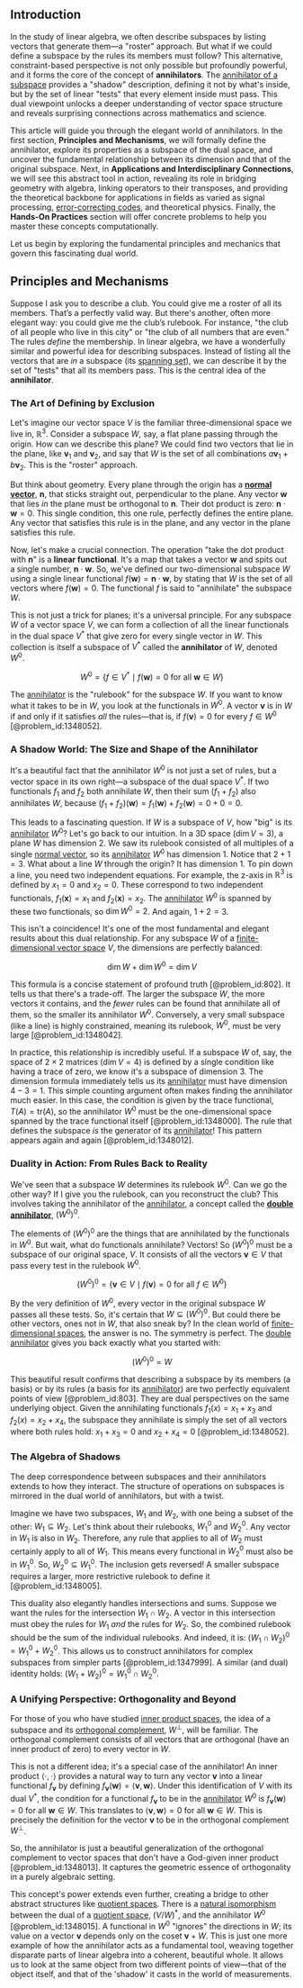 ## Introduction
In the study of linear algebra, we often describe subspaces by listing vectors that generate them—a "roster" approach. But what if we could define a subspace by the rules its members must follow? This alternative, constraint-based perspective is not only possible but profoundly powerful, and it forms the core of the concept of **annihilators**. The [annihilator of a subspace](@article_id:155309) provides a "shadow" description, defining it not by what's inside, but by the set of linear "tests" that every element inside must pass. This dual viewpoint unlocks a deeper understanding of vector space structure and reveals surprising connections across mathematics and science.

This article will guide you through the elegant world of annihilators. In the first section, **Principles and Mechanisms**, we will formally define the annihilator, explore its properties as a subspace of the dual space, and uncover the fundamental relationship between its dimension and that of the original subspace. Next, in **Applications and Interdisciplinary Connections**, we will see this abstract tool in action, revealing its role in bridging geometry with algebra, linking operators to their transposes, and providing the theoretical backbone for applications in fields as varied as signal processing, [error-correcting codes](@article_id:153300), and theoretical physics. Finally, the **Hands-On Practices** section will offer concrete problems to help you master these concepts computationally.

Let us begin by exploring the fundamental principles and mechanics that govern this fascinating dual world.

## Principles and Mechanisms

Suppose I ask you to describe a club. You could give me a roster of all its members. That’s a perfectly valid way. But there's another, often more elegant way: you could give me the club’s rulebook. For instance, "the club of all people who live in this city" or "the club of all numbers that are even." The rules *define* the membership. In linear algebra, we have a wonderfully similar and powerful idea for describing subspaces. Instead of listing all the vectors that are *in* a subspace (its [spanning set](@article_id:155809)), we can describe it by the set of "tests" that all its members pass. This is the central idea of the **annihilator**.

### The Art of Defining by Exclusion

Let's imagine our vector space $V$ is the familiar three-dimensional space we live in, $\mathbb{R}^3$. Consider a subspace $W$, say, a flat plane passing through the origin. How can we describe this plane? We could find two vectors that lie in the plane, like $\mathbf{v}_1$ and $\mathbf{v}_2$, and say that $W$ is the set of all combinations $a\mathbf{v}_1 + b\mathbf{v}_2$. This is the "roster" approach.

But think about geometry. Every plane through the origin has a **[normal vector](@article_id:263691)**, $\mathbf{n}$, that sticks straight out, perpendicular to the plane. Any vector $\mathbf{w}$ that lies *in* the plane must be orthogonal to $\mathbf{n}$. Their dot product is zero: $\mathbf{n} \cdot \mathbf{w} = 0$. This single condition, this one rule, perfectly defines the entire plane. Any vector that satisfies this rule is in the plane, and any vector in the plane satisfies this rule.

Now, let's make a crucial connection. The operation "take the dot product with $\mathbf{n}$" is a **linear functional**. It's a map that takes a vector $\mathbf{w}$ and spits out a single number, $\mathbf{n} \cdot \mathbf{w}$. So, we've defined our two-dimensional subspace $W$ using a single linear functional $f(\mathbf{w}) = \mathbf{n} \cdot \mathbf{w}$, by stating that $W$ is the set of all vectors where $f(\mathbf{w})=0$. The functional $f$ is said to "annihilate" the subspace $W$.

This is not just a trick for planes; it's a universal principle. For any subspace $W$ of a vector space $V$, we can form a collection of all the linear functionals in the dual space $V^*$ that give zero for every single vector in $W$. This collection is itself a subspace of $V^*$ called the **annihilator** of $W$, denoted $W^0$.

$$ W^0 = \{f \in V^* \mid f(\mathbf{w}) = 0 \text{ for all } \mathbf{w} \in W\} $$

The [annihilator](@article_id:154952) is the "rulebook" for the subspace $W$. If you want to know what it takes to be in $W$, you look at the functionals in $W^0$. A vector $\mathbf{v}$ is in $W$ if and only if it satisfies *all* the rules—that is, if $f(\mathbf{v})=0$ for every $f \in W^0$ [@problem_id:1348052].

### A Shadow World: The Size and Shape of the Annihilator

It's a beautiful fact that the annihilator $W^0$ is not just a set of rules, but a vector space in its own right—a subspace of the dual space $V^*$. If two functionals $f_1$ and $f_2$ both annihilate $W$, then their sum $(f_1+f_2)$ also annihilates $W$, because $(f_1+f_2)(\mathbf{w}) = f_1(\mathbf{w}) + f_2(\mathbf{w}) = 0+0=0$.

This leads to a fascinating question. If $W$ is a subspace of $V$, how "big" is its [annihilator](@article_id:154952) $W^0$? Let's go back to our intuition. In a 3D space ($\dim V = 3$), a plane $W$ has dimension 2. We saw its rulebook consisted of all multiples of a single [normal vector](@article_id:263691), so its [annihilator](@article_id:154952) $W^0$ has dimension 1. Notice that $2+1=3$. What about a line $W$ through the origin? It has dimension 1. To pin down a line, you need two independent equations. For example, the z-axis in $\mathbb{R}^3$ is defined by $x_1=0$ and $x_2=0$. These correspond to two independent functionals, $f_1(\mathbf{x}) = x_1$ and $f_2(\mathbf{x}) = x_2$. The [annihilator](@article_id:154952) $W^0$ is spanned by these two functionals, so $\dim W^0=2$. And again, $1+2=3$.

This isn't a coincidence! It's one of the most fundamental and elegant results about this dual relationship. For any subspace $W$ of a [finite-dimensional vector space](@article_id:186636) $V$, the dimensions are perfectly balanced:

$$ \dim W + \dim W^0 = \dim V $$

This formula is a concise statement of profound truth [@problem_id:802]. It tells us that there's a trade-off. The larger the subspace $W$, the more vectors it contains, and the *fewer* rules can be found that annihilate all of them, so the smaller its annihilator $W^0$. Conversely, a very small subspace (like a line) is highly constrained, meaning its rulebook, $W^0$, must be very large [@problem_id:1348042].

In practice, this relationship is incredibly useful. If a subspace $W$ of, say, the space of $2 \times 2$ matrices ($\dim V = 4$) is defined by a single condition like having a trace of zero, we know it's a subspace of dimension 3. The dimension formula immediately tells us its [annihilator](@article_id:154952) must have dimension $4-3=1$. This simple counting argument often makes finding the annihilator much easier. In this case, the condition is given by the trace functional, $T(A) = \text{tr}(A)$, so the annihilator $W^0$ must be the one-dimensional space spanned by the trace functional itself [@problem_id:1348000]. The rule that defines the subspace *is* the generator of its [annihilator](@article_id:154952)! This pattern appears again and again [@problem_id:1348012].

### Duality in Action: From Rules Back to Reality

We've seen that a subspace $W$ determines its rulebook $W^0$. Can we go the other way? If I give you the rulebook, can you reconstruct the club? This involves taking the annihilator of the [annihilator](@article_id:154952), a concept called the **[double annihilator](@article_id:154334)**, $(W^0)^0$.

The elements of $(W^0)^0$ are the things that are annihilated by the functionals in $W^0$. But wait, what do functionals annihilate? Vectors! So $(W^0)^0$ must be a subspace of our original space, $V$. It consists of all the vectors $\mathbf{v} \in V$ that pass every test in the rulebook $W^0$.

$$ (W^0)^0 = \{\mathbf{v} \in V \mid f(\mathbf{v}) = 0 \text{ for all } f \in W^0 \} $$

By the very definition of $W^0$, every vector in the original subspace $W$ passes all these tests. So, it's certain that $W \subseteq (W^0)^0$. But could there be other vectors, ones not in $W$, that also sneak by? In the clean world of [finite-dimensional spaces](@article_id:151077), the answer is no. The symmetry is perfect. The [double annihilator](@article_id:154334) gives you back exactly what you started with:

$$ (W^0)^0 = W $$

This beautiful result confirms that describing a subspace by its members (a basis) or by its rules (a basis for its [annihilator](@article_id:154952)) are two perfectly equivalent points of view [@problem_id:803]. They are dual perspectives on the same underlying object. Given the annihilating functionals $f_1(x) = x_1+x_3$ and $f_2(x) = x_2+x_4$, the subspace they annihilate is simply the set of all vectors where both rules hold: $x_1+x_3=0$ and $x_2+x_4=0$ [@problem_id:1348052].

### The Algebra of Shadows

The deep correspondence between subspaces and their annihilators extends to how they interact. The structure of operations on subspaces is mirrored in the dual world of annihilators, but with a twist.

Imagine we have two subspaces, $W_1$ and $W_2$, with one being a subset of the other: $W_1 \subseteq W_2$. Let's think about their rulebooks, $W_1^0$ and $W_2^0$. Any vector in $W_1$ is also in $W_2$. Therefore, any rule that applies to all of $W_2$ must certainly apply to all of $W_1$. This means every functional in $W_2^0$ must also be in $W_1^0$. So, $W_2^0 \subseteq W_1^0$. The inclusion gets reversed! A smaller subspace requires a larger, more restrictive rulebook to define it [@problem_id:1348005].

This duality also elegantly handles intersections and sums. Suppose we want the rules for the intersection $W_1 \cap W_2$. A vector in this intersection must obey the rules for $W_1$ *and* the rules for $W_2$. So, the combined rulebook should be the sum of the individual rulebooks. And indeed, it is: $(W_1 \cap W_2)^0 = W_1^0 + W_2^0$. This allows us to construct annihilators for complex subspaces from simpler parts [@problem_id:1347999]. A similar (and dual) identity holds: $(W_1 + W_2)^0 = W_1^0 \cap W_2^0$.

### A Unifying Perspective: Orthogonality and Beyond

For those of you who have studied [inner product spaces](@article_id:271076), the idea of a subspace and its [orthogonal complement](@article_id:151046), $W^\perp$, will be familiar. The orthogonal complement consists of all vectors that are orthogonal (have an inner product of zero) to every vector in $W$.

This is not a different idea; it's a special case of the annihilator! An inner product $\langle \cdot, \cdot \rangle$ provides a natural way to turn any vector $\mathbf{v}$ into a linear functional $f_\mathbf{v}$ by defining $f_\mathbf{v}(\mathbf{w}) = \langle \mathbf{v}, \mathbf{w} \rangle$. Under this identification of $V$ with its dual $V^*$, the condition for a functional $f_\mathbf{v}$ to be in the [annihilator](@article_id:154952) $W^0$ is $f_\mathbf{v}(\mathbf{w}) = 0$ for all $\mathbf{w} \in W$. This translates to $\langle \mathbf{v}, \mathbf{w} \rangle = 0$ for all $\mathbf{w} \in W$. This is precisely the definition for the vector $\mathbf{v}$ to be in the orthogonal complement $W^\perp$.

So, the annihilator is just a beautiful generalization of the orthogonal complement to vector spaces that don't have a God-given inner product [@problem_id:1348013]. It captures the geometric essence of orthogonality in a purely algebraic setting.

This concept's power extends even further, creating a bridge to other abstract structures like [quotient spaces](@article_id:273820). There is a [natural isomorphism](@article_id:275885) between the dual of a [quotient space](@article_id:147724), $(V/W)^*$, and the annihilator $W^0$ [@problem_id:1348015]. A functional in $W^0$ "ignores" the directions in $W$; its value on a vector $\mathbf{v}$ depends only on the coset $\mathbf{v}+W$. This is just one more example of how the annihilator acts as a fundamental tool, weaving together disparate parts of linear algebra into a coherent, beautiful whole. It allows us to look at the same object from two different points of view—that of the object itself, and that of the 'shadow' it casts in the world of measurements.